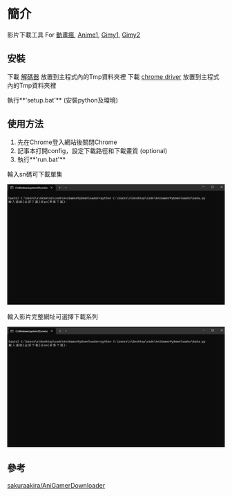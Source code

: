 # 簡介

影片下載工具 For [動畫瘋](https://ani.gamer.com.tw/), [Anime1](https://anime1.me/), [Gimy1](https://gimy.ai/), [Gimy2](https://gimy.su/)





## 安裝

下載 [解碼器](https://drive.google.com/file/d/1UmGVzMtpJCvQBaoJNBD4uEBboTu1jGTw/view?usp=drive_link) 放置到主程式內的Tmp資料夾裡 
下載 [chrome driver](https://googlechromelabs.github.io/chrome-for-testing/#stable) 放置到主程式內的Tmp資料夾裡 

執行**'setup.bat'** (安裝python及環境)

  

## 使用方法

1. 先在Chrome登入網站後關閉Chrome
2. 記事本打開config，設定下載路徑和下載畫質 (optional)
3. 執行**'run.bat'**



輸入sn碼可下載單集

![](./Tmp/1.gif)

輸入影片完整網址可選擇下載系列

![](./Tmp/2.gif)



## 參考

 [sakuraakira/AniGamerDownloader](https://github.com/sakuraakira/AniGamerDownloader/)

